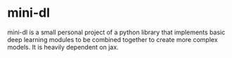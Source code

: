 # mini-dl
mini-dl is a small personal project of a python library that implements basic deep learning modules to be combined together to create more complex models. It is heavily dependent on jax.
